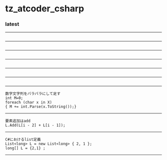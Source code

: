 # tz_atcoder_csharp

### latest
---
```

```
---
```

```
---
```

```
---
```

```
---
```

```
---
```

```
---
```
数字文字列をバラバラにして足す
int M=0;
foreach (char x in X)
{ M += int.Parse(x.ToString());}
```
---
```
要素追加はadd
L.Add(L[i - 2] + L[i - 1]);
```
---
```
C#におけるlist定義
List<long> L = new List<long> { 2, 1 };
long[] L = {2,1} ;
```
---
        
